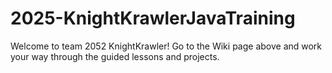 # 2025-KnightKrawlerJavaTraining

Welcome to team 2052 KnightKrawler! Go to the Wiki page above and work your way through the guided lessons and projects.
